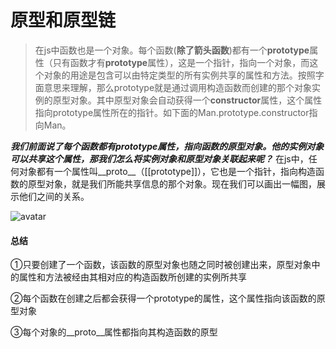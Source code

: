 # 原型和原型链
> 在js中函数也是一个对象。每个函数(**除了箭头函数**)都有一个**prototype**属性（只有函数才有**prototype**属性），这是一个指针，指向一个对象，而这个对象的用途是包含可以由特定类型的所有实例共享的属性和方法。按照字面意思来理解，那么prototype就是通过调用构造函数而创建的那个对象实例的原型对象。其中原型对象会自动获得一个**constructor**属性，这个属性指向prototype属性所在的指针。如下面的Man.prototype.constructor指向Man。

***我们前面说了每个函数都有prototype属性，指向函数的原型对象。他的实例对象可以共享这个属性，那我们怎么将实例对象和原型对象关联起来呢？***
在js中，任何对象都有一个属性叫__proto__（[[prototype]]），它也是一个指针，指向构造函数的原型对象，就是我们所能共享信息的那个对象。现在我们可以画出一幅图，展示他们之间的关系。

![avatar](https://img-blog.csdnimg.cn/20181102161549115.png?x-oss-process=image/watermark,type_ZmFuZ3poZW5naGVpdGk,shadow_10,text_aHR0cHM6Ly9ibG9nLmNzZG4ubmV0L3dhbmdndW95dTE5OTY=,size_16,color_FFFFFF,t_70)

#### **总结**
①只要创建了一个函数，该函数的原型对象也随之同时被创建出来，原型对象中的属性和方法被经由其相对应的构造函数所创建的实例所共享

②每个函数在创建之后都会获得一个prototype的属性，这个属性指向该函数的原型对象

③每个对象的__proto__属性都指向其构造函数的原型